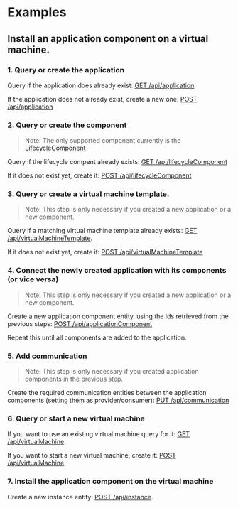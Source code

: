 ﻿# Examples

## Install an application component on a virtual machine.

### 1. Query or create the application

Query if the application does already exist: [GET /api/application](entities/Application.md)

If the application does not already exist, create a new one: [POST /api/application](entities/Application.md)

### 2. Query or create the component

> Note: The only supported component currently is the [LifecycleComponent](entities/LifecycleComponent.md)

Query if the lifecycle compent already exists: [GET /api/lifecycleComponent](entities/LifecycleComponent.md)

If it does not exist yet, create it: [POST /api/lifecycleComponent](entities/LifecycleComponent.md)

### 3. Query or create a virtual machine template.

> Note: This step is only necessary if you created a new application or a new component.

Query if a matching virtual machine template already exists: [GET /api/virtualMachineTemplate](entities/VirtualMachineTemplate.md).

If it does not exist yet, create it: [POST /api/virtualMachineTemplate](entities/VirtualMachineTemplate.md)

### 4. Connect the newly created application with its components (or vice versa)

> Note: This step is only necessary if you created a new application or a new component.

Create a new application component entity, using the ids retrieved from the previous steps: [POST /api/applicationComponent](entities/ApplicationComponent.md)

Repeat this until all components are added to the application.

### 5. Add communication

> Note: This step is only necessary if you created application components in the previous step.

Create the required communication entities between the application components (setting them as provider/consumer): [PUT /api/communication](entities/Communication.md)

### 6. Query or start a new virtual machine

If you want to use an existing virtual machine query for it: [GET /api/virtualMachine](entities/VirtualMachine.md).

If you want to start a new virtual machine, create it: [POST /api/virtualMachine](entities/VirtualMachine.md)

### 7. Install the application component on the virtual machine

Create a new instance entity: [POST /api/instance](entities/Instance.md).
